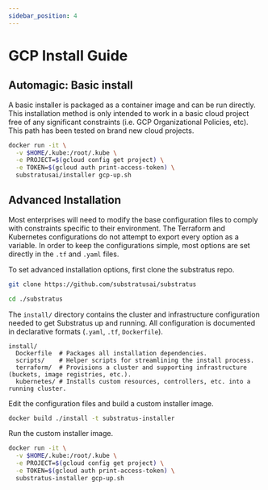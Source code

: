 ```yaml
---
sidebar_position: 4
---
```


# GCP Install Guide


## Automagic: Basic install

A basic installer is packaged as a container image and can be run directly. This installation method is only intended to work in a basic cloud project free of any significant constraints (i.e. GCP Organizational Policies, etc). This path has been tested on brand new cloud projects.


```bash
docker run -it \
  -v $HOME/.kube:/root/.kube \
  -e PROJECT=$(gcloud config get project) \
  -e TOKEN=$(gcloud auth print-access-token) \
  substratusai/installer gcp-up.sh
```

## Advanced Installation

Most enterprises will need to modify the base configuration files to comply with constraints specific to their environment. The Terraform and Kubernetes configurations do not attempt to export every option as a variable. In order to keep the configurations simple, most options are set directly in the `.tf` and `.yaml` files.

To set advanced installation options, first clone the substratus repo.


```bash
git clone https://github.com/substratusai/substratus
```


```bash
cd ./substratus
```

The `install/` directory contains the cluster and infrastructure configuration needed to get Substratus up and running. All configuration is documented in declarative formats (`.yaml`, `.tf`, `Dockerfile`).

```
install/
  Dockerfile  # Packages all installation dependencies.
  scripts/    # Helper scripts for streamlining the install process.
  terraform/  # Provisions a cluster and supporting infrastructure (buckets, image registries, etc.).
  kubernetes/ # Installs custom resources, controllers, etc. into a running cluster.
```

Edit the configuration files and build a custom installer image.


```bash
docker build ./install -t substratus-installer
```

Run the custom installer image.


```bash
docker run -it \
  -v $HOME/.kube:/root/.kube \
  -e PROJECT=$(gcloud config get project) \
  -e TOKEN=$(gcloud auth print-access-token) \
  substratus-installer gcp-up.sh
```
